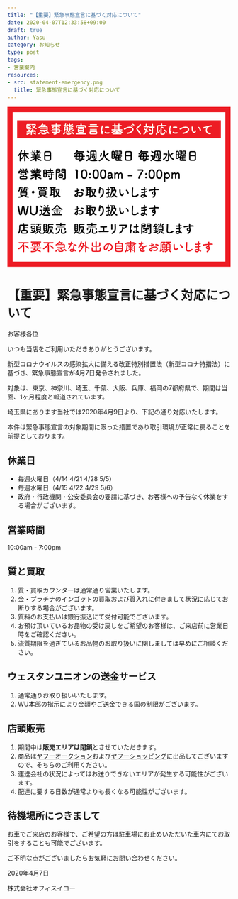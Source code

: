 ```yaml
---
title: "【重要】緊急事態宣言に基づく対応について"
date: 2020-04-07T12:33:58+09:00
draft: true
author: Yasu
category: お知らせ
type: post
tags:
- 営業案内
resources:
- src: statement-emergency.png
  title: 緊急事態宣言に基づく対応について
---
```

![](statement-emergency.png)

# 【重要】緊急事態宣言に基づく対応について

お客様各位

いつも当店をご利用いただきありがとうございます。

新型コロナウイルスの感染拡大に備える改正特別措置法（新型コロナ特措法）に基づき、緊急事態宣言が4月7日発令されました。

対象は、東京、神奈川、埼玉、千葉、大阪、兵庫、福岡の7都府県で、期間は当面、1ヶ月程度と報道されています。

埼玉県にあります当社では2020年4月9日より、下記の通り対応いたします。

本件は緊急事態宣言の対象期間に限った措置であり取引環境が正常に戻ることを前提としております。

## 休業日

- 毎週火曜日（4/14 4/21 4/28 5/5）
- 毎週水曜日（4/15 4/22 4/29 5/6）
- 政府・行政機関・公安委員会の要請に基づき、お客様への予告なく休業をする場合がございます。

## 営業時間

10:00am - 7:00pm

## 質と買取

1. 質・買取カウンターは通常通り営業いたします。
2. 金・プラチナのインゴットの買取および質入れに付きまして状況に応じてお断りする場合がございます。
3. 質料のお支払いは銀行振込にて受付可能でございます。
4. お預け頂いているお品物の受け戻しをご希望のお客様は、ご来店前に営業日時をご確認ください。
5. 流質期限を過ぎているお品物のお取り扱いに関しましては早めにご相談ください。

## ウェスタンユニオンの送金サービス

1. 通常通りお取り扱いいたします。
2. WU本部の指示により金額やご送金できる国の制限がございます。

## 店頭販売

1. 期間中は**販売エリアは閉鎖**とさせていただきます。
2. 商品は[ヤフーオークション](https://auctions.yahoo.co.jp/seller/pawnshopiko)および[ヤフーショッピング](https://shopping.geocities.jp/pawnshopiko/#/?_k=nn2utr)に出品してございますので、そちらのご利用ください。
3. 運送会社の状況によってはお送りできないエリアが発生する可能性がございます。
4. 配達に要する日数が通常よりも長くなる可能性がございます。

## 待機場所につきまして

お車でご来店のお客様で、ご希望の方は駐車場にお止めいただいた車内にてお取引をすることも可能でございます。

ご不明な点がございましたらお気軽に[お問い合わせ](https://www.officeiko.co.jp/contact/)ください。

2020年4月7日

株式会社オフィスイコー

